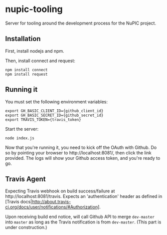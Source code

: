 nupic-tooling
=============

Server for tooling around the development process for the NuPIC project.

## Installation

First, install nodejs and npm.

Then, install connect and request:

    npm install connect
    npm install request

## Running it

You must set the following environment variables:

    export GH_BASIC_CLIENT_ID={github_client_id}
    export GH_BASIC_SECRET_ID={github_secret_id}
    export TRAVIS_TOKEN={travis_token}

Start the server:

    node index.js

Now that you're running it, you need to kick off the OAuth with Github. Do so by pointing your browser to http://localhost:8081/, then click the link provided. The logs will show your Github access token, and you're ready to go.

## Travis Agent

Expecting Travis webhook on build success/failure at http://localhost:8081/travis. Expects an 'authentication' header as defined in [Travis docs|http://about.travis-ci.org/docs/user/notifications/#Authorization].

Upon receiving build end notice, will call Github API to merge `dev-master` into `master` as long as the Travis notification is from `dev-master`. (This part is under construction.)